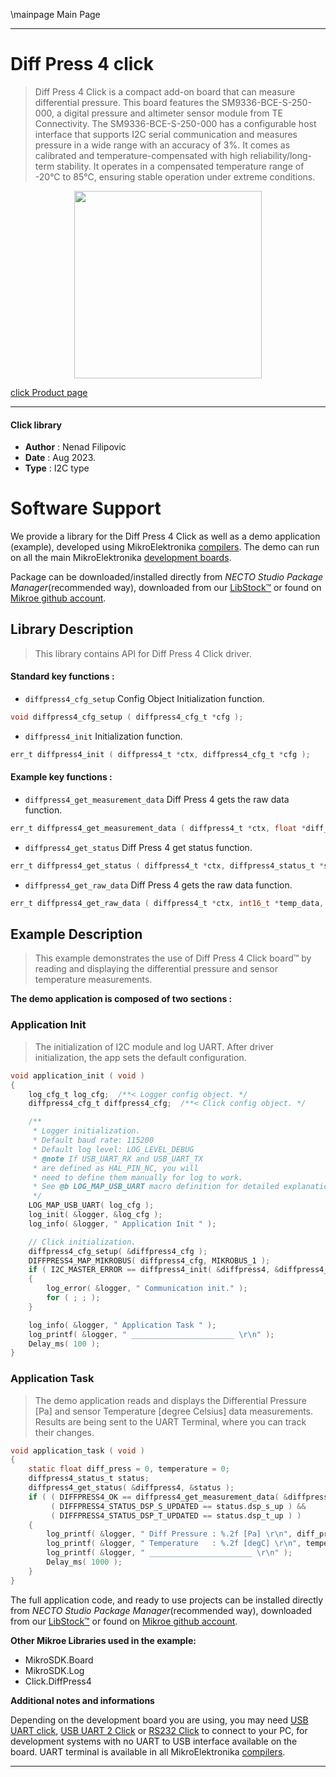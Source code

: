 \mainpage Main Page

---
# Diff Press 4 click

> Diff Press 4 Click is a compact add-on board that can measure differential pressure. This board features the SM9336-BCE-S-250-000, a digital pressure and altimeter sensor module from TE Connectivity. The SM9336-BCE-S-250-000 has a configurable host interface that supports I2C serial communication and measures pressure in a wide range with an accuracy of 3%. It comes as calibrated and temperature-compensated with high reliability/long-term stability. It operates in a compensated temperature range of -20°C to 85°C, ensuring stable operation under extreme conditions.

<p align="center">
  <img src="https://download.mikroe.com/images/click_for_ide/diffpress4_click.png" height=300px>
</p>

[click Product page](https://www.mikroe.com/diff-press-4-click)

---


#### Click library

- **Author**        : Nenad Filipovic
- **Date**          : Aug 2023.
- **Type**          : I2C type


# Software Support

We provide a library for the Diff Press 4 Click
as well as a demo application (example), developed using MikroElektronika
[compilers](https://www.mikroe.com/necto-studio).
The demo can run on all the main MikroElektronika [development boards](https://www.mikroe.com/development-boards).

Package can be downloaded/installed directly from *NECTO Studio Package Manager*(recommended way), downloaded from our [LibStock&trade;](https://libstock.mikroe.com) or found on [Mikroe github account](https://github.com/MikroElektronika/mikrosdk_click_v2/tree/master/clicks).

## Library Description

> This library contains API for Diff Press 4 Click driver.

#### Standard key functions :

- `diffpress4_cfg_setup` Config Object Initialization function.
```c
void diffpress4_cfg_setup ( diffpress4_cfg_t *cfg );
```

- `diffpress4_init` Initialization function.
```c
err_t diffpress4_init ( diffpress4_t *ctx, diffpress4_cfg_t *cfg );
```

#### Example key functions :

- `diffpress4_get_measurement_data` Diff Press 4 gets the raw data function.
```c
err_t diffpress4_get_measurement_data ( diffpress4_t *ctx, float *diff_press, float *temperature );
```

- `diffpress4_get_status` Diff Press 4 get status function.
```c
err_t diffpress4_get_status ( diffpress4_t *ctx, diffpress4_status_t *status );
```

- `diffpress4_get_raw_data` Diff Press 4 gets the raw data function.
```c
err_t diffpress4_get_raw_data ( diffpress4_t *ctx, int16_t *temp_data, int16_t *press_data );
```

## Example Description

> This example demonstrates the use of Diff Press 4 Click board™ 
> by reading and displaying the differential pressure and sensor temperature measurements.

**The demo application is composed of two sections :**

### Application Init

> The initialization of I2C module and log UART.
> After driver initialization, the app sets the default configuration.

```c
void application_init ( void ) 
{
    log_cfg_t log_cfg;  /**< Logger config object. */
    diffpress4_cfg_t diffpress4_cfg;  /**< Click config object. */

    /** 
     * Logger initialization.
     * Default baud rate: 115200
     * Default log level: LOG_LEVEL_DEBUG
     * @note If USB_UART_RX and USB_UART_TX 
     * are defined as HAL_PIN_NC, you will 
     * need to define them manually for log to work. 
     * See @b LOG_MAP_USB_UART macro definition for detailed explanation.
     */
    LOG_MAP_USB_UART( log_cfg );
    log_init( &logger, &log_cfg );
    log_info( &logger, " Application Init " );

    // Click initialization.
    diffpress4_cfg_setup( &diffpress4_cfg );
    DIFFPRESS4_MAP_MIKROBUS( diffpress4_cfg, MIKROBUS_1 );
    if ( I2C_MASTER_ERROR == diffpress4_init( &diffpress4, &diffpress4_cfg ) ) 
    {
        log_error( &logger, " Communication init." );
        for ( ; ; );
    }

    log_info( &logger, " Application Task " );
    log_printf( &logger, " _______________________ \r\n" );
    Delay_ms( 100 );
}
```

### Application Task

> The demo application reads and displays the Differential Pressure [Pa] 
> and sensor Temperature [degree Celsius] data measurements.
> Results are being sent to the UART Terminal, where you can track their changes.

```c
void application_task ( void ) 
{
    static float diff_press = 0, temperature = 0;
    diffpress4_status_t status;
    diffpress4_get_status( &diffpress4, &status );
    if ( ( DIFFPRESS4_OK == diffpress4_get_measurement_data( &diffpress4, &diff_press, &temperature ) ) &&
         ( DIFFPRESS4_STATUS_DSP_S_UPDATED == status.dsp_s_up ) && 
         ( DIFFPRESS4_STATUS_DSP_T_UPDATED == status.dsp_t_up ) )
    {
        log_printf( &logger, " Diff Pressure : %.2f [Pa] \r\n", diff_press );
        log_printf( &logger, " Temperature   : %.2f [degC] \r\n", temperature );
        log_printf( &logger, " _______________________ \r\n" );
        Delay_ms( 1000 );
    }
}
```

The full application code, and ready to use projects can be installed directly from *NECTO Studio Package Manager*(recommended way), downloaded from our [LibStock&trade;](https://libstock.mikroe.com) or found on [Mikroe github account](https://github.com/MikroElektronika/mikrosdk_click_v2/tree/master/clicks).

**Other Mikroe Libraries used in the example:**

- MikroSDK.Board
- MikroSDK.Log
- Click.DiffPress4

**Additional notes and informations**

Depending on the development board you are using, you may need
[USB UART click](https://www.mikroe.com/usb-uart-click),
[USB UART 2 Click](https://www.mikroe.com/usb-uart-2-click) or
[RS232 Click](https://www.mikroe.com/rs232-click) to connect to your PC, for
development systems with no UART to USB interface available on the board. UART
terminal is available in all MikroElektronika
[compilers](https://shop.mikroe.com/compilers).

---

